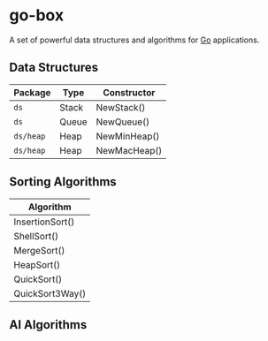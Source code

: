 # go-box
A set of powerful data structures and algorithms for [Go](https://golang.org) applications.

## Data Structures
| Package   | Type  | Constructor  |
| --------- | ----- | ------------ |
| `ds`      | Stack | NewStack()   |
| `ds`      | Queue | NewQueue()   |
| `ds/heap` | Heap  | NewMinHeap() |
| `ds/heap` | Heap  | NewMacHeap() |

## Sorting Algorithms
| Algorithm       |
| --------------- |
| InsertionSort() |
| ShellSort()     |
| MergeSort()     |
| HeapSort()      |
| QuickSort()     |
| QuickSort3Way() |

## AI Algorithms
